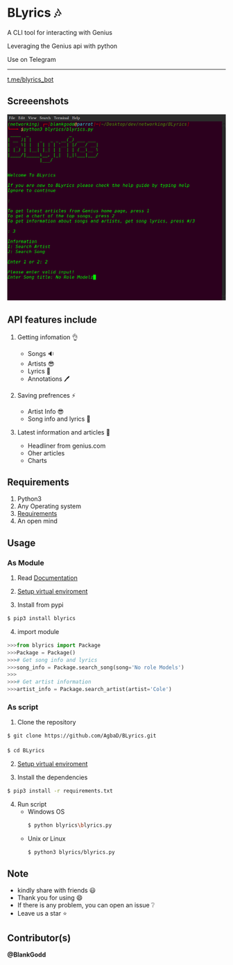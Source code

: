 # BLyrics :notes: 

A CLI tool for interacting with Genius

Leveraging the Genius api with python

Use on Telegram
****
[t.me/blyrics_bot](https://t.me/blyrics_bot)

## Screeenshots
<img src="screenshots/ss1.png" alt="Home page"> 


## API features include
1. Getting infomation :ok_hand:
   - Songs :sound:
   - Artists :sunglasses:
   - Lyrics :memo:
   - Annotations :pen:

2. Saving prefrences :zap:
   - Artist Info :sunglasses:
   - Song info and lyrics :memo:
   
3. Latest information and articles :dizzy:
   - Headliner from genius.com
   - Oher articles
   - Charts

## Requirements
1. Python3 
2. Any Operating system
3. [Requirements](requirements.txt)
4. An open mind

## Usage
### As Module
1. Read [Documentation](https://pypi.org/project/blyrics/)

2. [Setup virtual enviroment](https://realpython.com/python-virtual-environments-a-primer/)

3. Install from pypi
```sh
$ pip3 install blyrics
```
4. import module
```py
>>>from blyrics import Package
>>>Package = Package()
>>># Get song info and lyrics
>>>song_info = Package.search_song(song='No role Models')
>>>
>>># Get artist information
>>>artist_info = Package.search_artist(artist='Cole')
```

### As script
1. Clone the repository
```sh
$ git clone https://github.com/AgbaD/BLyrics.git

$ cd BLyrics
```
2. [Setup virtual enviroment](https://realpython.com/python-virtual-environments-a-primer/)

3. Install the dependencies
```sh
$ pip3 install -r requirements.txt
```
4. Run script
   - Windows OS
     ```sh
     $ python blyrics\blyrics.py
     ```
   - Unix or Linux
     ```sh
     $ python3 blyrics/blyrics.py
     ```

## Note
- kindly share with friends :smiley:
- Thank you for using :smile:
- If there is any problem, you can open an issue :grey_question:
- Leave us a star :star:

## Contributor(s)
**@BlankGodd**


